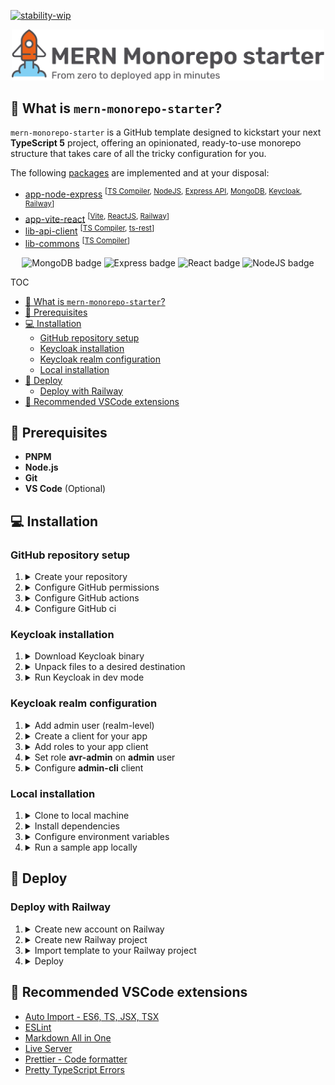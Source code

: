 [![stability-wip](https://img.shields.io/badge/stability-wip-lightgrey.svg)](https://github.com/mkenney/software-guides/blob/master/STABILITY-BADGES.md#work-in-progress)

<p align="center">
  <picture>
    <source media="(prefers-color-scheme: dark)" srcset="https://github.com/brunotot/mern-monorepo-starter/blob/main/assets/img/logo-dark.svg?raw=true">
    <img width="500px" alt="MERN Monorepo starter banner" src="https://github.com/brunotot/mern-monorepo-starter/blob/main/assets/img/logo-light.svg?raw=true">
  </picture>
</p>

## 🧐 What is `mern-monorepo-starter`?

`mern-monorepo-starter` is a GitHub template designed to kickstart your next **TypeScript 5** project, offering an opinionated, ready-to-use monorepo structure that takes care of all the tricky configuration for you.

The following [packages](https://github.com/brunotot/mern-monorepo-starter/tree/main/packages) are implemented and at your disposal:

- [app-node-express](https://expressjs.com/) <sup>[[TS Compiler](https://www.typescriptlang.org/), [NodeJS](https://nodejs.org/en/about), [Express API](https://expressjs.com/en/starter/hello-world.html), [MongoDB](https://www.mongodb.com/company/what-is-mongodb), [Keycloak](https://www.keycloak.org/), [Railway](https://railway.app/)]</sup>
- [app-vite-react](https://reactjs.org/) <sup>[[Vite](https://vitejs.dev/guide/why.html), [ReactJS](https://react.dev/), [Railway](https://railway.app/)]</sup>
- [lib-api-client](https://www.typescriptlang.org/) <sup>[[TS Compiler](https://www.typescriptlang.org/), [ts-rest](https://ts-rest.com/)]</sup>
- [lib-commons](https://www.typescriptlang.org/) <sup>[[TS Compiler](https://www.typescriptlang.org/)]</sup>

<p align="center">
  <img alt="MongoDB badge" src="https://img.shields.io/badge/MongoDB-20232A?style=for-the-badge&logo=mongodb&logoColor=02ED64">
  <img alt="Express badge" src="https://img.shields.io/badge/Express-404D59?style=for-the-badge&logo=express">
  <img alt="React badge" src="https://img.shields.io/badge/React-20232A?style=for-the-badge&logo=react&logoColor=61DAFB">
  <img alt="NodeJS badge" src="https://img.shields.io/badge/Node-404D59?style=for-the-badge&logo=Node.js&logoColor=43853D">
</p>

TOC

- [🧐 What is `mern-monorepo-starter`?](#-what-is-mern-monorepo-starter)
- [🔧 Prerequisites](#-prerequisites)
- [💻 Installation](#-installation)
  - [GitHub repository setup](#github-repository-setup)
  - [Keycloak installation](#keycloak-installation)
  - [Keycloak realm configuration](#keycloak-realm-configuration)
  - [Local installation](#local-installation)
- [🚢 Deploy](#-deploy)
  - [Deploy with Railway](#deploy-with-railway)
- [🧩 Recommended VSCode extensions](#-recommended-vscode-extensions)

## 🔧 Prerequisites

- **PNPM**
- **Node.js**
- **Git**
- **VS Code** (Optional)

## 💻 Installation

### GitHub repository setup

1. <details><summary>Create your repository</summary><hr>Create your monorepo repository using <a href="https://github.com/new?template_name=mern-monorepo-starter&template_owner=brunotot">this template</a>.<hr></details>

2. <details><summary>Configure GitHub permissions</summary><hr>Enable GitHub actions to create and approve pull requests.<hr><ul><li>Go to <b>Settings</b> > <b>Actions</b> > <b>General</b> > <b>Workflow permissions</b></li><li>Enable the following settings:<ul><li>✅ <code>Read and write permissions</code></li><li>✅ <code>Allow GitHub Actions to create and approve pull requests</code></li></ul><li>Save changes.</li></li></ul></details>

3. <details><summary>Configure GitHub actions</summary>Run existing actions for the first time.<ul><li>Go to <b>Actions</b> > <b>typedoc-generator.yml</b></li><li>Click on the <code>Run workflow</code> button.</li><li>Repeat the process for all <code>test-</code> prefixed workflows.</li><li>After all workflows finish, navigate to <b>Settings</b> > <b>Pages</b>.</li><li>Select the <code>gh-pages</code> branch as the deployment source.</li><li>Save changes.</li></ul></details>

4. <details><summary>Configure GitHub ci</summary>Configure branch protection rules to prevent direct pushes to the  <code>main</code> branch, require pull requests for merging, and all status checks to pass before merging.<ul><li>Set the branch name pattern to <code>main</code>.</li><li>Enable the following settings:<ul><li>✅<code>Require a pull request before merging</code></li><li>✅<code>Require status checks to pass before merging</code></li><li>✅<code>Require branches to be up to date before merging</code></li></ul></li><li>Disable the setting:<ul><li>❌ <code>Require approvals</code></li></ul></li><li>Select the following workflows as required for all pull requests:<ul><li><b>test-app-node-express</b></li><li><b>test-app-vite-react</b></li><li><b>test-lib-commons</b></li><li><b>test-lib-api-client</b></li></ul></li><li>Save changes.</li></ul></details>

### Keycloak installation

1. <details><summary>Download Keycloak binary</summary>Download links can be found <a href="https://www.keycloak.org/downloads">here</a>.<hr></details>

2. <details><summary>Unpack files to a desired destination</summary></details>

3. <details><summary>Run Keycloak in dev mode</summary><pre>sh [PATH_TO_KC]/bin/kc.sh start-dev</pre><hr></details>

### Keycloak realm configuration

1. <details><summary>Add admin user (realm-level)</summary><ul><li>Open <a href="http://localhost:8080">http://localhost:8080</a> to access Keycloak admin GUI</li><li>Enter your admin user credentials (which you use for your future logins)</li><li>Save and login to Keycloak admin GUI</li></ul></details>

2. <details><summary>Create a client for your app</summary><ul><li>Navigate to <strong>Clients > Create client</strong></li><li>Enter client data</li><ul><li>Client type: <strong>OpenID Connect</strong></li><li>Client id: <strong>app-vite-react</strong></li><li>Client authentication: <strong>Off</strong></li><li>Authorization: <strong>Off</strong></li><li>Authentication flow: <strong>Standard flow, Implicit flow & Direct access grants</strong></li><li>Valid redirect URIs: <strong>*</strong></li><li>Valid post logout redirect URIs: <strong>*</strong></li><li>Web origins: <strong>*</strong></li></ul><li>Save client</li></ul><hr></details>

3. <details><summary>Add roles to your app client</summary><ul><li>Open <strong>app-vite-react</strong> client</li><li>Navigate to <strong>Roles</strong> tab</li><li>Click on <strong>Create role</strong></li><li>Add the following roles: <ul><li><strong>avr-admin</strong></li><li><strong>avr-user</strong></li></ul></li></ul><hr></details>

4. <details><summary>Set role <strong>avr-admin</strong> on <strong>admin</strong> user</summary><ul><li>Open <strong>admin</strong> user details</li><li>Navigate to <strong>Role mapping</strong> tab</li><li>Click on <strong>Assign role</strong> and select <strong>avr-admin</strong> role</li></ul><hr></details>

5. <details><summary>Configure <strong>admin-cli</strong> client</summary><ul><li>Open <strong>admin-cli</strong> client details</li><li>On <strong>Settings</strong> tab choose the same options as defined in 2nd step with exception of setting Client authentication to <strong>On</strong> and also checking the <strong>Service accounts roles</strong> checkbox</li><li>On <strong>Credentials</strong> tab choose Client Authenticator: <strong>Client Id and Secret</strong> and generate a <strong>Client Secret</strong></li><li>Copy the secret, you will put it in project's .env file</li><li>Save changes</li></ul><hr></details>

### Local installation

1. <details><summary>Clone to local machine</summary><hr>Clone previously created repository into your local machine.<pre>git clone https://github.com/YOUR_USER/YOUR_REPO.git</pre><hr></details>

2. <details><summary>Install dependencies</summary><hr>Install dependencies with <code>pnpm</code>.<pre>pnpm install</pre><hr></details>

3. <details><summary>Configure environment variables</summary><hr>Configure <code>.env.development.local</code> variables for <b>app-node-express</b> (see full env schema defined at <a href="https://github.com/brunotot/mern-monorepo-starter/blob/main/packages/app-node-express/src/server/env.ts#L13">@org/app-node-express/env</a>)<table><tr><td>SERVER_SESSION_SECRET</td><td>Your server session secret string</td></tr><tr><td>KEYCLOAK_ADMIN_CLI_SECRET</td><td>Your Keycloak admin-cli secret</td></tr></table><hr></details>

4. <details><summary>Run a sample app locally</summary><hr>You can now run your <b>app-node-express</b> with:<pre>pnpm run app-node-express:dev</pre><hr></details>

<!--4. <details><summary>Rename project labels</summary><hr>Configure <code>.env</code> variables, located at root of monorepo (see env file defined at <a href="https://github.com/brunotot/mern-monorepo-starter/blob/main/env.ts#L13">@org/env</a>). Afterwards, run the rename script<pre>pnpm run renameProjectLabels</pre><hr></details>-->

## 🚢 Deploy

### Deploy with Railway

1. <details><summary>Create new account on Railway</summary><hr>You can create your Railway account <a href="https://railway.app/login">here</a><hr></details>

2. <details><summary>Create new Railway project</summary><hr>Create a new project through Railway's dashboard and connect it to your GitHub monorepo<hr></details>

3. <details><summary>Import template to your Railway project</summary><hr><ul><li>Within the project, select <code>+ Create</code> and choose <code>From Template</code></li><li>Select <b><code>mern-monorepo-starter</code></b></li><li>Follow through with setup (and environment variables)</li></ul><hr></details>

4. <details><summary>Deploy</summary><hr>Deploy all project changes by clicking <code>Deploy</code> button 🚀<hr></details>

## 🧩 Recommended VSCode extensions

- [Auto Import - ES6, TS, JSX, TSX](https://marketplace.visualstudio.com/items?itemName=NuclleaR.vscode-extension-auto-import)
- [ESLint](https://marketplace.visualstudio.com/items?itemName=dbaeumer.vscode-eslint)
- [Markdown All in One](https://marketplace.visualstudio.com/items?itemName=yzhang.markdown-all-in-one)
- [Live Server](https://marketplace.visualstudio.com/items?itemName=ritwickdey.LiveServer)
- [Prettier - Code formatter](https://marketplace.visualstudio.com/items?itemName=esbenp.prettier-vscode)
- [Pretty TypeScript Errors](https://marketplace.visualstudio.com/items?itemName=yoavbls.pretty-ts-errors)
